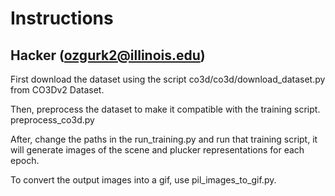 # Instructions
## Hacker (ozgurk2@illinois.edu)
First download the dataset using the script co3d/co3d/download_dataset.py from CO3Dv2 Dataset. 

Then, preprocess the dataset to make it compatible with the training script. preprocess_co3d.py

After, change the paths in the run_training.py and run that training script, it will generate images of the scene and plucker representations for each epoch.

To convert the output images into a gif, use pil_images_to_gif.py.